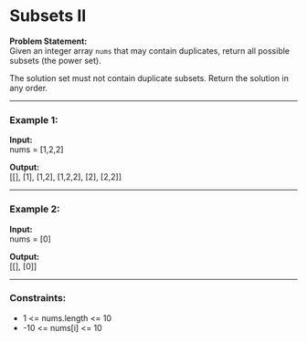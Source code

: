 # Subsets II

**Problem Statement:**  
Given an integer array `nums` that may contain duplicates, return all possible subsets (the power set).

The solution set must not contain duplicate subsets. Return the solution in any order.

---

### Example 1:

**Input:**  
nums = [1,2,2]

**Output:**  
[[], [1], [1,2], [1,2,2], [2], [2,2]]

---

### Example 2:

**Input:**  
nums = [0]

**Output:**  
[[], [0]]

---

### Constraints:

- 1 <= nums.length <= 10
- -10 <= nums[i] <= 10
